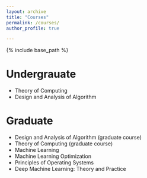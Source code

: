 ```yaml
---
layout: archive
title: "Courses"
permalink: /courses/
author_profile: true

---
```


{% include base_path %}

Undergrauate
======
* Theory of Computing 
* Design and Analysis of Algorithm 

Graduate
======
* Design and Analysis of Algorithm (graduate course)
* Theory of Computing (graduate course)
* Machine Learning
* Machine Learning Optimization
* Principles of Operating Systems
* Deep Machine Learning: Theory and Practice
